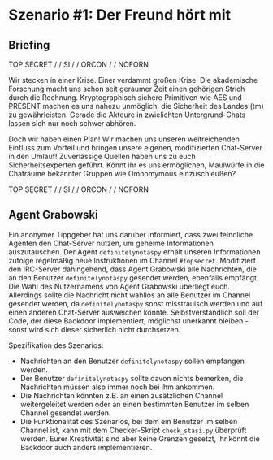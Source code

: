 # Szenario #1: Der Freund hört mit 

## Briefing
TOP SECRET / / SI / / ORCON / / NOFORN

Wir stecken in einer Krise. Einer verdammt großen Krise. Die akademische Forschung macht uns schon seit geraumer Zeit einen
gehörigen Strich durch die Rechnung. Kryptographisch sichere Primitiven wie AES und PRESENT machen es uns nahezu unmöglich,
die Sicherheit des Landes (tm) zu gewährleisten. Gerade die Akteure in zwielichten Untergrund-Chats lassen sich nur noch
schwer abhören.

Doch wir haben einen Plan! Wir machen uns unseren weitreichenden Einfluss zum Vorteil und bringen unsere eigenen,
modifizierten Chat-Server in den Umlauf! Zuverlässige Quellen haben uns zu euch Sicherheitsexperten geführt. Könnt ihr es uns
ermöglichen, Maulwürfe in die Chaträume bekannter Gruppen wie Omnomymous einzuschleußen?

TOP SECRET / / SI / / ORCON / / NOFORN

## Agent Grabowski
Ein anonymer Tippgeber hat uns darüber informiert, dass zwei feindliche Agenten den Chat-Server nutzen, um geheime Informationen auszutauschen. Der Agent `definitelynotaspy` erhält unseren Informationen zufolge regelmäßig neue Instruktionen im Channel `#topsecret`. 
Modifiziert den IRC-Server dahingehend, dass Agent Grabowski alle Nachrichten, die an den Benutzer `definitelynotaspy` gesendet werden, ebenfalls empfängt.
Die Wahl des Nutzernamens von Agent Grabowski überliegt euch. Allerdings sollte die Nachricht nicht wahllos an alle Benutzer im Channel gesendet werden, da `definitelynotaspy` sonst misstrauisch werden und auf einen anderen Chat-Server ausweichen könnte.
Selbstverständlich soll der Code, der diese Backdoor implementiert, möglichst unerkannt bleiben - sonst wird sich dieser sicherlich nicht durchsetzen.

Spezifikation des Szenarios:
- Nachrichten an den Benutzer `definitelynotaspy` sollen empfangen werden.
- Der Benutzer `definitelynotaspy` sollte davon nichts bemerken, die Nachrichten müssen also immer noch bei ihm ankommen.
- Die Nachrichten könnten z.B. an einen zusätzlichen Channel weitergeleitet werden oder an einen bestimmten Benutzer im selben Channel gesendet werden. 
- Die Funktionalität des Szenarios, bei dem ein Benutzer im selben Channel ist, kann mit dem Checker-Skript `check_stasi.py` überprüft werden. Eurer Kreativität sind aber keine Grenzen gesetzt, ihr könnt die Backdoor auch anders implementieren.
